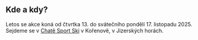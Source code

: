 
## Kde a kdy?

Letos se akce koná od čtvrtka 13. do svátečního pondělí 17. listopadu 2025. Sejdeme se v [Chatě Sport Ski](https://www.chata-sport-ski.cz/) v Kořenově, v Jizerských horách.
